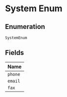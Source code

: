 
# System Enum

## Enumeration

`SystemEnum`

## Fields

| Name |
|  --- |
| `phone` |
| `email` |
| `fax` |

